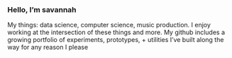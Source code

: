### Hello, I’m savannah  
My things: data science, computer science, music production. I enjoy working at the intersection of these things and more. My github includes a growing portfolio of experiments, prototypes, + utilities I’ve built along the way for any reason I please
